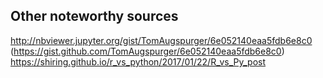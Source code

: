 ## Other noteworthy sources  
http://nbviewer.jupyter.org/gist/TomAugspurger/6e052140eaa5fdb6e8c0 (https://gist.github.com/TomAugspurger/6e052140eaa5fdb6e8c0)  
https://shiring.github.io/r_vs_python/2017/01/22/R_vs_Py_post
